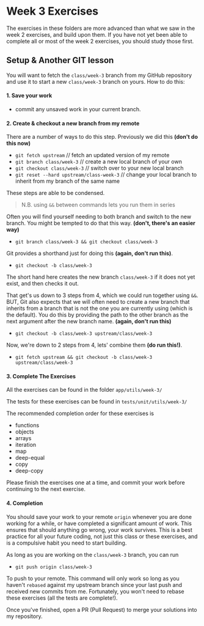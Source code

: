 # Week 3 Exercises

The exercises in these folders are more advanced than what we saw in
the week 2 exercises, and build upon them. If you have not yet been
able to complete all or most of the week 2 exercises, you should study
those first.

## Setup & Another GIT lesson

You will want to fetch the `class/week-3` branch from my GitHub repository
and use it to start a new `class/week-3` branch on yours.  How to do this:


#### 1. Save your work

 - commit any unsaved work in your current branch.
 

#### 2. Create & checkout a new branch from my remote

 There are a number of ways to do this step. Previously we did this **(don't do this now)**
 
 - `git fetch upstream`  // fetch an updated version of my remote
 - `git branch class/week-3` // create a new local branch of your own
 - `git checkout class/week-3` // switch over to your new local branch
 - `git reset --hard upstream/class-week-3` // change your local branch to inherit from my branch of the same name

 These steps are able to be condensed.
 
 > N.B. using `&&` between commands lets you run them in series
 
 Often you will find yourself needing to both branch and switch to the new branch.
 You might be tempted to do that this way. **(don't, there's an easier way)**
 
 - `git branch class/week-3 && git checkout class/week-3`
 
 Git provides a shorthand just for doing this **(again, don't run this)**.
 
 - `git checkout -b class/week-3`

  The short hand here creates the new branch `class/week-3` if it does not yet exist,
  and then checks it out.
  
 That get's us down to 3 steps from 4, which we could run together using `&&`.  BUT, Git also
 expects that we will often need to create a new branch that inherits from a branch that is not
 the one you are currently using (which is the default). You do this by providing the path to the
 other branch as the next argument after the new branch name. **(again, don't run this)**
 
 - `git checkout -b class/week-3 upstream/class/week-3`
 
 Now, we're down to 2 steps from 4, lets' combine them **(do run this!)**.
 
 - `git fetch upstream && git checkout -b class/week-3 upstream/class/week-3`


#### 3. Complete The Exercises

All the exercises can be found in the folder `app/utils/week-3/`

The tests for these exercises can be found in `tests/unit/utils/week-3/`

The recommended completion order for these exercises is

- functions
- objects
- arrays
- iteration
- map
- deep-equal
- copy
- deep-copy

Please finish the exercises one at a time, and commit your work before continuing to
the next exercise.

#### 4. Completion

You should save your work to your remote `origin` whenever you are done working
for a while, or have completed a significant amount of work.  This ensures that
should anything go wrong, your work survives.  This is a best practice for all
your future coding, not just this class or these exercises, and is a compulsive habit
you need to start building.

As long as you are working on the `class/week-3` branch, you can run

- `git push origin class/week-3`

To push to your remote.  This command will only work so long as you haven't `rebased` against
my upstream branch since your last push and received new commits from me.  Fortunately, you
won't need to rebase these exercises (all the tests are complete!).

Once you've finished, open a PR (Pull Request) to merge your solutions into my repository.
